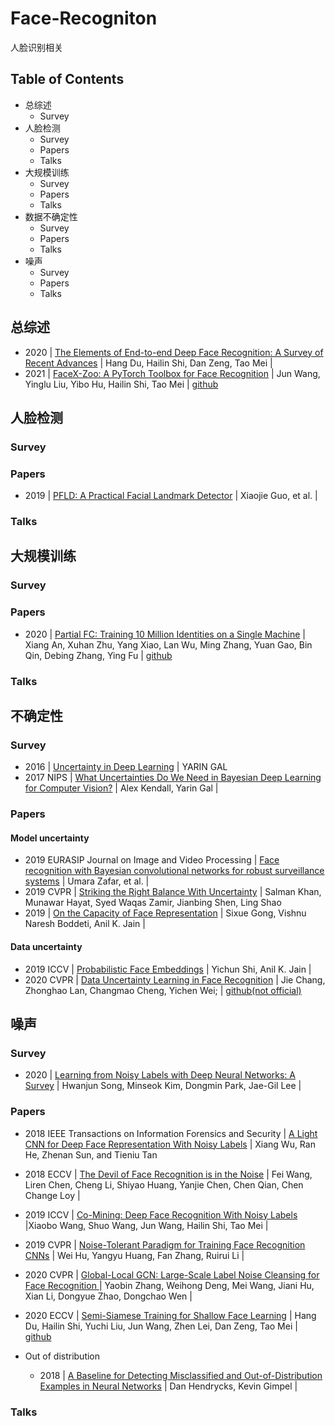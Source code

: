 # Face-Recogniton
人脸识别相关

## Table of Contents
* 总综述
  * Survey
* 人脸检测
  * Survey
  * Papers
  * Talks
* 大规模训练
  * Survey
  * Papers
  * Talks
* 数据不确定性
  * Survey
  * Papers
  * Talks
* 噪声
  * Survey
  * Papers
  * Talks

## 总综述
* 2020 | [The Elements of End-to-end Deep Face Recognition: A Survey of Recent Advances](https://arxiv.org/abs/2009.13290) | Hang Du, Hailin Shi, Dan Zeng, Tao Mei | 
* 2021 | [FaceX-Zoo: A PyTorch Toolbox for Face Recognition](https://arxiv.org/abs/2101.04407) | Jun Wang, Yinglu Liu, Yibo Hu, Hailin Shi, Tao Mei | [github](https://github.com/JDAI-CV/FaceX-Zoo)

## 人脸检测
### Survey
### Papers
* 2019 | [PFLD: A Practical Facial Landmark Detector](https://arxiv.org/abs/1902.10859) | Xiaojie Guo, et al. | 
### Talks

## 大规模训练
### Survey
### Papers
* 2020 | [Partial FC: Training 10 Million Identities on a Single Machine](https://arxiv.org/abs/2010.05222) | Xiang An, Xuhan Zhu, Yang Xiao, Lan Wu, Ming Zhang, Yuan Gao, Bin Qin, Debing Zhang, Ying Fu | [github](https://github.com/deepinsight/insightface/tree/master/recognition/partial_fc)
### Talks

## 不确定性
### Survey
* 2016 | [Uncertainty in Deep Learning](http://mlg.eng.cam.ac.uk/yarin/blog_2248.html) | YARIN GAL
* 2017 NIPS | [What Uncertainties Do We Need in Bayesian Deep Learning for Computer Vision?](https://arxiv.org/abs/1703.04977) | Alex Kendall, Yarin Gal | 
### Papers
#### Model uncertainty 
* 2019 EURASIP
Journal on Image and Video Processing | [Face recognition with Bayesian convolutional networks for robust surveillance systems](https://link.springer.com/article/10.1186/s13640-019-0406-y) | Umara Zafar, et al. | 
* 2019 CVPR | [Striking the Right Balance With Uncertainty](https://openaccess.thecvf.com/content_CVPR_2019/html/Khan_Striking_the_Right_Balance_With_Uncertainty_CVPR_2019_paper.html) | Salman Khan, Munawar Hayat, Syed Waqas Zamir, Jianbing Shen, Ling Shao
* 2019 | [On the Capacity of Face Representation](https://arxiv.org/abs/1709.10433) | Sixue Gong, Vishnu Naresh Boddeti, Anil K. Jain | 
#### Data uncertainty 

* 2019 ICCV | [Probabilistic Face Embeddings](https://openaccess.thecvf.com/content_ICCV_2019/html/Shi_Probabilistic_Face_Embeddings_ICCV_2019_paper.html) | Yichun Shi, Anil K. Jain | 
* 2020 CVPR | [Data Uncertainty Learning in Face Recognition](https://openaccess.thecvf.com/content_CVPR_2020/html/Chang_Data_Uncertainty_Learning_in_Face_Recognition_CVPR_2020_paper.html) | Jie Chang, Zhonghao Lan, Changmao Cheng, Yichen Wei; | [github(not official)](https://github.com/Ontheway361/dul-pytorch)

## 噪声
### Survey
* 2020 | [Learning from Noisy Labels with Deep Neural Networks: A Survey](https://arxiv.org/abs/2007.08199) | Hwanjun Song, Minseok Kim, Dongmin Park, Jae-Gil Lee | 
### Papers
* 2018 IEEE Transactions on Information Forensics and Security | [A Light CNN for Deep Face Representation With Noisy Labels](https://ieeexplore.ieee.org/abstract/document/8353856) | Xiang Wu, Ran He, Zhenan Sun, and Tieniu Tan
* 2018 ECCV | [The Devil of Face Recognition is in the Noise](https://openaccess.thecvf.com/content_ECCV_2018/html/Liren_Chen_The_Devil_of_ECCV_2018_paper.html) | Fei Wang, Liren Chen, Cheng Li, Shiyao Huang, Yanjie Chen, Chen Qian, Chen Change Loy  |
* 2019 ICCV | [Co-Mining: Deep Face Recognition With Noisy Labels](https://openaccess.thecvf.com/content_ICCV_2019/html/Wang_Co-Mining_Deep_Face_Recognition_With_Noisy_Labels_ICCV_2019_paper.html) |Xiaobo Wang, Shuo Wang, Jun Wang, Hailin Shi, Tao Mei |
* 2019 CVPR | [Noise-Tolerant Paradigm for Training Face Recognition CNNs](https://openaccess.thecvf.com/content_CVPR_2019/html/Hu_Noise-Tolerant_Paradigm_for_Training_Face_Recognition_CNNs_CVPR_2019_paper.html) | Wei Hu, Yangyu Huang, Fan Zhang, Ruirui Li | 
* 2020 CVPR | [Global-Local GCN: Large-Scale Label Noise Cleansing for Face Recognition
](https://openaccess.thecvf.com/content_CVPR_2020/html/Zhang_Global-Local_GCN_Large-Scale_Label_Noise_Cleansing_for_Face_Recognition_CVPR_2020_paper.html) | Yaobin Zhang, Weihong Deng, Mei Wang, Jiani Hu, Xian Li, Dongyue Zhao, Dongchao Wen |
* 2020 ECCV | [Semi-Siamese Training for Shallow Face Learning](https://link.springer.com/chapter/10.1007/978-3-030-58548-8_3) | Hang Du, Hailin Shi, Yuchi Liu, Jun Wang, Zhen Lei, Dan Zeng, Tao Mei | [github](https://github.com/dituu/Semi-Siamese-Training)

* Out of distribution
  * 2018 | [A Baseline for Detecting Misclassified and Out-of-Distribution Examples in Neural Networks](https://arxiv.org/abs/1610.02136) | Dan Hendrycks, Kevin Gimpel |
### Talks

